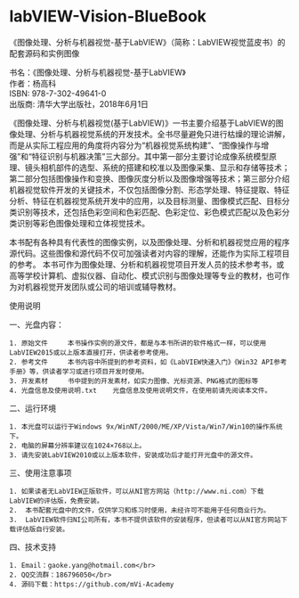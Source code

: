 # labVIEW-Vision-BlueBook
《图像处理、分析与机器视觉-基于LabVIEW》（简称：LabVIEW视觉蓝皮书）的配套源码和实例图像

书名：《图像处理、分析与机器视觉-基于LabVIEW》</br>
作者：杨高科</br>
ISBN: 978-7-302-49641-0</br>
出版商: 清华大学出版社，2018年6月1日</br>

《图像处理、分析与机器视觉(基于LabVIEW)》一书主要介绍基于LabVIEW的图像处理、分析与机器视觉系统的开发技术。全书尽量避免只进行枯燥的理论讲解，而是从实际工程应用的角度将内容分为“机器视觉系统构建”、“图像操作与增强”和“特征识别与机器决策”三大部分。其中第一部分主要讨论成像系统模型原理、镜头相机部件的选型、系统的搭建和校准以及图像采集、显示和存储等技术；第二部分包括图像操作和变换、图像灰度分析以及图像增强等技术；第三部分介绍机器视觉软件开发的关键技术，不仅包括图像分割、形态学处理、特征提取、特征分析、特征在机器视觉系统开发中的应用，以及目标测量、图像模式匹配、目标分类识别等技术，还包括色彩空间和色彩匹配、色彩定位、彩色模式匹配以及色彩分类识别等彩色图像处理和立体视觉技术。

本书配有各种具有代表性的图像实例，以及图像处理、分析和机器视觉应用的程序源代码。这些图像和源代码不仅可加强读者对内容的理解，还能作为实际工程项目的参考。
本书可作为图像处理、分析和机器视觉项目开发人员的技术参考书，或高等学校计算机、虚拟仪器、自动化、模式识别与图像处理等专业的教材，也可作为对机器视觉开发团队或公司的培训或辅导教材。

使用说明

一、光盘内容：


    1. 原始文件     本书操作实例的源文件，都是与本书所讲的软件格式一样，可以使用LabVIEW2015或以上版本直接打开，供读者参考使用。
    2. 参考文件     本书内容中所提到的参考资料，如《LabVIEW快速入门》《Win32 API参考手册》等，供读者学习或进行项目开发时使用。
    3. 开发素材     书中提到的开发素材，如实力图像、光标资源、PNG格式的图标等
    4. 光盘信息及使用说明.txt    光盘信息及使用说明文件，在使用前请先阅读本文件。


二、运行环境

   
    1. 本光盘可以运行于Windows 9x/WinNT/2000/ME/XP/Vista/Win7/Win10的操作系统下。
    2. 电脑的屏幕分辨率建议在1024×768以上。
    3. 请先安装LabVIEW2010或以上版本软件，安装成功后才能打开光盘中的源文件。


 三、使用注意事项

    1. 如果读者无LabVIEW正版软件，可以从NI官方网站（http://www.ni.com）下载LabVIEW的评估版，免费安装。
    2.  本书配套光盘中的文件，仅供学习和练习时使用，未经许可不能用于任何商业行为。
    3.  LabVIEW软件归NI公司所有，本书不提供该软件的安装程序，但读者可以从NI官方网站下载评估版自行安装。

四、技术支持

    1. Email：gaoke.yang@hotmail.com</br>
    2. QQ交流群：186796050</br>
    4. 源码下载：https://github.com/mVi-Academy
   
